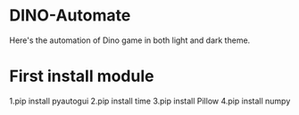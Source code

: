 # DINO-Automate
Here's the automation of Dino game in both light and dark theme.

# First install module 
1.pip install pyautogui
2.pip install time
3.pip install Pillow
4.pip install numpy

